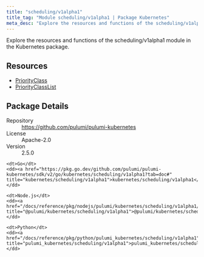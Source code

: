 ```yaml
---
title: "scheduling/v1alpha1"
title_tag: "Module scheduling/v1alpha1 | Package Kubernetes"
meta_desc: "Explore the resources and functions of the scheduling/v1alpha1 module in the Kubernetes package."
---
```


<!-- WARNING: this file was generated by Pulumi Docs Generator. -->
<!-- Do not edit by hand unless you're certain you know what you are doing! -->

Explore the resources and functions of the scheduling/v1alpha1 module in the Kubernetes package.

<h2 id="resources">Resources</h2>
<ul class="api">
    <li><a href="priorityclass" title="PriorityClass"><span class="symbol resource"></span>PriorityClass</a></li>
    <li><a href="priorityclasslist" title="PriorityClassList"><span class="symbol resource"></span>PriorityClassList</a></li>
</ul>

<h2 id="package-details">Package Details</h2>
<dl class="package-details">
	<dt>Repository</dt>
	<dd><a href="https://github.com/pulumi/pulumi-kubernetes">https://github.com/pulumi/pulumi-kubernetes</a></dd>
	<dt>License</dt>
	<dd>Apache-2.0</dd>
	<dt>Version</dt>
	<dd>2.5.0</dd>
</dl>



<dl class="tabular">

    <dt>Go</dt>
    <dd><a href="https://pkg.go.dev/github.com/pulumi/pulumi-kubernetes/sdk/v2/go/kubernetes/scheduling/v1alpha1?tab=doc#" title="kubernetes/scheduling/v1alpha1">kubernetes/scheduling/v1alpha1</a></dd>

    <dt>Node.js</dt>
    <dd><a href="/docs/reference/pkg/nodejs/pulumi/kubernetes/scheduling/v1alpha1/#" title="@pulumi/kubernetes/scheduling/v1alpha1">@pulumi/kubernetes/scheduling/v1alpha1</a></dd>

    <dt>Python</dt>
    <dd><a href="/docs/reference/pkg/python/pulumi_kubernetes/scheduling/v1alpha1" title="pulumi_kubernetes/scheduling/v1alpha1">pulumi_kubernetes/scheduling/v1alpha1</a></dd>

</dl>

